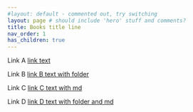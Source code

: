 ```yaml
---
#layout: default - commented out, try switching
layout: page # should include 'hero' stuff and comments?
title: Books title line
nav_order: 1
has_children: true
---
```


Link A [link text](linkpage1)

Link B [link B text with folder](ozarubooks/linkpage2)

Link C [link C text with md](linkpage1.md)

Link D [link D text with folder and md](ozarubooks/linkpage2.md)
